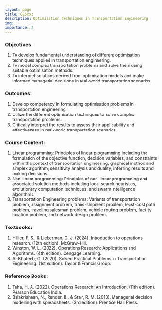 ```yaml
---
layout: page
title: CE5xx2
description: Optimisation Techniques in Transportation Engineering
img:
importance: 2
---
```


### Objectives:

1. To develop fundamental understanding of different optimisation techniques applied in transportation engineering.
2. To model complex transportation problems and solve them using suitable optimisation methods.
3. To interpret solutions derived from optimisation models and make informed managerial decisions in real-world transportation scenarios.

### Outcomes:

1. Develop competency in formulating optimisation problems in transportation engineering.
2. Utilize the different optimisation techniques to solve complex transportation problems.
3. Critically interpret the results to assess their applicability and effectiveness in real-world transportation scenarios.

### Course Content:

1. Linear programming: Principles of linear programming including the formulation of the objective function, decision variables, and constraints within the context of transportation engineering; graphical method and simplex algorithm; sensitivity analysis and duality; inferring results and making decisions.
2. Non-linear programming: Principles of non-linear programming and associated solution methods including local search heuristics, evolutionary computation techniques, and swarm intelligence algorithms.
3. Transportation Engineering problems: Variants of transportation problem, assignment problem, trans-shipment problem, least-cost path problem, traveling salesman problem, vehicle routing problem, facility location problem, and network design problem.

### Textbooks:

1. Hillier, F. S., & Lieberman, G. J. (2024). Introduction to operations research. (12th edition). McGraw-Hill.
2. Winston, W. L. (2022). Operations Research: Applications and Algorithms. (4th edition). Cengage Learning.
3. Al-Khateeb, G. (2020). Solved Practical Problems in Transportation Engineering. (1st edition). Taylor & Francis Group.

### Reference Books:

1. Taha, H. A. (2022). Operations Research: An Introduction. (11th edition). Pearson Education India.
2. Balakrishnan, N., Render, B., & Stair, R. M. (2013). Managerial decision modelling with spreadsheets. (3rd edition). Prentice Hall Press.
